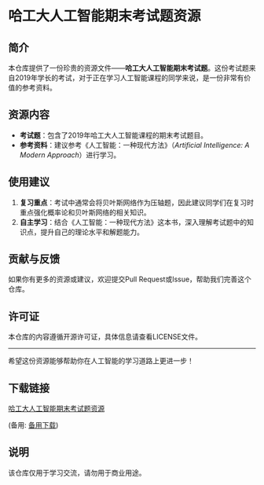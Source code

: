 # 哈工大人工智能期末考试题资源

## 简介

本仓库提供了一份珍贵的资源文件——**哈工大人工智能期末考试题**。这份考试题来自2019年学长的考试，对于正在学习人工智能课程的同学来说，是一份非常有价值的参考资料。

## 资源内容

- **考试题**：包含了2019年哈工大人工智能课程的期末考试题目。
- **参考资料**：建议参考《人工智能：一种现代方法》（*Artificial Intelligence: A Modern Approach*）进行学习。

## 使用建议

1. **复习重点**：考试中通常会将贝叶斯网络作为压轴题，因此建议同学们在复习时重点强化概率论和贝叶斯网络的相关知识。
2. **自主学习**：结合《人工智能：一种现代方法》这本书，深入理解考试题中的知识点，提升自己的理论水平和解题能力。

## 贡献与反馈

如果你有更多的资源或建议，欢迎提交Pull Request或Issue，帮助我们完善这个仓库。

## 许可证

本仓库的内容遵循开源许可证，具体信息请查看LICENSE文件。

---

希望这份资源能够帮助你在人工智能的学习道路上更进一步！

## 下载链接
[哈工大人工智能期末考试题资源](https://pan.quark.cn/s/96a592b7e777) 

(备用: [备用下载](https://pan.baidu.com/s/1xmESWL4D-MW77vVhCGkStA?pwd=1234))

## 说明

该仓库仅用于学习交流，请勿用于商业用途。
